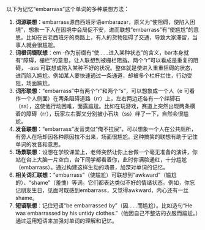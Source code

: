 以下为记忆“embarrass”这个单词的多种联想方法：
1. **词源联想**：embarrass源自西班牙语embarazar，原义为“使阻碍，使陷入困境”，想象一下人在困境中会局促不安，进而联想“embarrass”有“使尴尬”的意思。比如在古老西班牙的商路上，有人的货物阻碍了交通，导致大家滞留，当事人就会很尴尬。
2. **词根词缀联想**：em -作为前缀有“使……进入某种状态”的含义，bar本身就有“障碍，栅栏”的意思，让人联想到被栅栏阻挡。两个“r”可以看成是重复的阻碍， -ass 可联想成陷入某种不好的状况。整体就是使进入重重阻碍的状态，进而陷入尴尬。例如某人要快速通过一条通道，却被多个栏杆拦住，行动受阻，场面尴尬。
3. **词形联想**：“embarrass”中有两个“r”和两个“s”，可以想象成一个人（e 可看作一个人侧面）在两条阻碍道路（rr）上，左右两边还各有一个绊脚石（ss），这使他行动困难，面露尴尬。比如在玩游戏，赛道上突然出现两条横着的障碍（rr），玩家左右脚又分别被小石块（ss）绊了一下，自然会很尴尬。
4. **发音联想**：“embarrass”发音类似“俺不拉屎”，可以想象一个人在公共厕所，有旁人在场却因各种原因拉不出来，场面很尴尬。这种搞笑的联想有助于记住单词的发音和意思。
5. **场景联想**：设想在学校课堂上，老师突然让你上台做一个毫无准备的演讲，你站在台上大脑一片空白，台下同学都看着你，此时你满脸通红，十分尴尬（embarrass）。通过构建这样生动的场景，加深对单词的记忆。
6. **相关词汇联想**：“embarrass”（使尴尬）可联想到“awkward”（尴尬的）、“shame”（羞愧）等词。它们都表达类似不好的情绪状态。例如，你忘记朋友生日，见面时既感到embarrass，又觉得awkward，内心还有一丝shame。
7. **短语联想**：记住短语“be embarrassed by”（因……而尴尬）。比如造句“He was embarrassed by his untidy clothes.”（他因自己不整洁的衣服而尴尬。）通过运用短语来加强对单词的理解和记忆。 